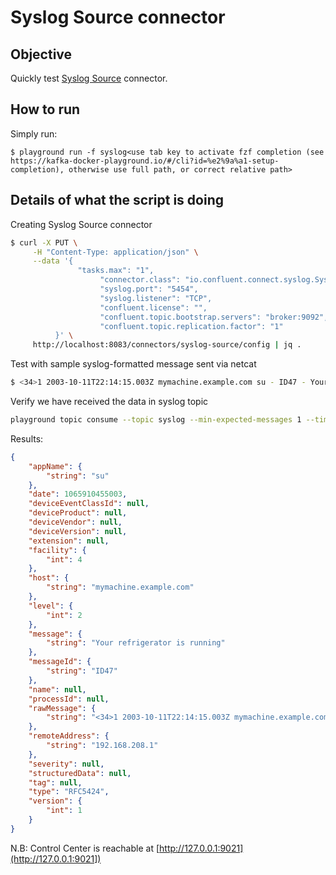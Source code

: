 # Syslog Source connector



## Objective

Quickly test [Syslog Source](https://docs.confluent.io/current/connect/kafka-connect-syslog/index.html#quick-start) connector.


## How to run

Simply run:

```
$ playground run -f syslog<use tab key to activate fzf completion (see https://kafka-docker-playground.io/#/cli?id=%e2%9a%a1-setup-completion), otherwise use full path, or correct relative path>
```

## Details of what the script is doing

Creating Syslog Source connector

```bash
$ curl -X PUT \
     -H "Content-Type: application/json" \
     --data '{
               "tasks.max": "1",
                    "connector.class": "io.confluent.connect.syslog.SyslogSourceConnector",
                    "syslog.port": "5454",
                    "syslog.listener": "TCP",
                    "confluent.license": "",
                    "confluent.topic.bootstrap.servers": "broker:9092",
                    "confluent.topic.replication.factor": "1"
          }' \
     http://localhost:8083/connectors/syslog-source/config | jq .
```

Test with sample syslog-formatted message sent via netcat

```bash
$ <34>1 2003-10-11T22:14:15.003Z mymachine.example.com su - ID47 - Your refrigerator is running" | docker run -i --rm --network=host subfuzion/netcat -v -w 0 localhost 545
```

Verify we have received the data in syslog topic

```bash
playground topic consume --topic syslog --min-expected-messages 1 --timeout 60
```

Results:

```json
{
    "appName": {
        "string": "su"
    },
    "date": 1065910455003,
    "deviceEventClassId": null,
    "deviceProduct": null,
    "deviceVendor": null,
    "deviceVersion": null,
    "extension": null,
    "facility": {
        "int": 4
    },
    "host": {
        "string": "mymachine.example.com"
    },
    "level": {
        "int": 2
    },
    "message": {
        "string": "Your refrigerator is running"
    },
    "messageId": {
        "string": "ID47"
    },
    "name": null,
    "processId": null,
    "rawMessage": {
        "string": "<34>1 2003-10-11T22:14:15.003Z mymachine.example.com su - ID47 - Your refrigerator is running"
    },
    "remoteAddress": {
        "string": "192.168.208.1"
    },
    "severity": null,
    "structuredData": null,
    "tag": null,
    "type": "RFC5424",
    "version": {
        "int": 1
    }
}
```

N.B: Control Center is reachable at [http://127.0.0.1:9021](http://127.0.0.1:9021])
